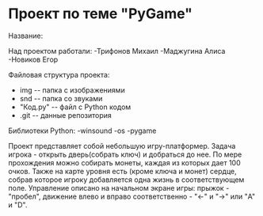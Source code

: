 # Проект по теме "PyGame"
Название:

Над проектом работали:
-Трифонов Михаил
-Маджугина Алиса
-Новиков Егор

Файловая структура проекта:
- img -- папка с изображениями
- snd -- папка со звуками
- "Код.py" -- файл с Python кодом
- .git -- данные репозитория

Библиотеки Python:
-winsound
-os
-pygame

Проект представляет собой небольшую игру-платформер. Задача игрока - открыть дверь(собрать ключ) и добраться до нее.
По мере прохождения можно собирать монеты, каждая из которых дает 100 очков. Также на карте уровня есть (кроме ключа и монет) сердце, собрав
которое игроку добавляется одна жизнь в соответствующем поле. Управление описано на начальном экране игры: прыжок - "пробел", движение влево и вправо соответственно - "←" и "→" или "A" и "D".
